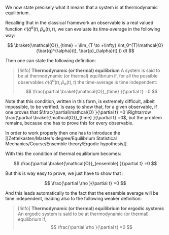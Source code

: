 We now state precisely what it means that a system is at thermodynamic equilibrium.

Recalling that in the classical framework an observable is a real valued function $\mathcal{O}(\bar{q}^{\alpha}(t), \bar{p}_{\alpha}(t),t)$, we can evaluate its time-average in the following way:

$$ \braket{\mathcal{O}}_{time} = \lim_{T \to +\infty} \int_0^{T}\mathcal{O}(\bar{q}^{\alpha}(t), \bar{p}_{\alpha}(t),t) dt $$

Then one can state the following definition:

>[!info] **Thermodynamic (or thermal) equilibrium**
>A system is said to be at thermodynamic (or thermal) equilibrium if, for all the possible observables $\mathcal{O}(\bar{q}^{\alpha}(t), \bar{p}_{\alpha}(t),t)$ the time-average is time independent: 
$$ \frac{\partial \braket{\mathcal{O}}_{time} }{\partial t} =0 $$

Note that this condition, written in this form, is extremely difficult, albeit impossible, to be verified. 
Is easy to show that, for a given observable, if one proves that $\frac{\partial\mathcal{O} }{\partial t} =0 \Rightarrow  \frac{\partial \braket{\mathcal{O}}_{time} }{\partial t} =0$, but the problem remains, because one has to prove this for every observable.

In order to work properly then one has to introduce the [[Zettelkasten/Master's degree/Equilibrium Statistical Mechanics/Course/Ensemble theory/Ergodic hypothesis]].

With this the condition of thermal equilibrium becomes:

$$ \frac{\partial \braket{\mathcal{O}}_{ensemble} }{\partial t} =0 $$

But this is way easy to prove, we just have to show that :

$$ \frac{\partial \rho }{\partial t} =0 $$

And this leads automatically to the fact that the ensemble average will be time independent, leading also to the following weaker definition:

>[!info] **Thermodynamic (or thermal) equilibrium for ergodic systems**
>An ergodic system is said to be at thermodynamic (or thermal) equilibrium if,
$$ \frac{\partial \rho }{\partial t} =0 $$

